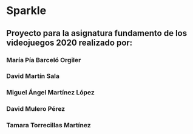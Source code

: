 # Sparkle
##  Proyecto para la asignatura fundamento de los videojuegos 2020 realizado por:

###   María Pía Barceló Orgiler
###   David Martín Sala
###   Miguel Ángel Martínez López
###  David Mulero Pérez
###   Tamara Torrecillas Martínez

